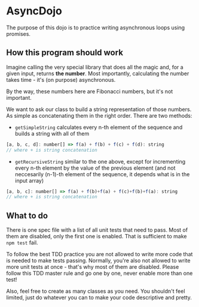 # AsyncDojo

The purpose of this dojo is to practice writing asynchronous loops using promises. 


## How this program should work ##

Imagine calling the very special library that does all the magic and, for a given input, returns **the number**.
Most importantly, calculating the number takes time - it's (on purpose) asynchronous.

By the way, these numbers here are Fibonacci numbers, but it's not important.

We want to ask our class to build a string representation of those numbers. As simple as concatenating them in the right order.
There are two methods:
* `getSimpleString` calculates every n-th element of the sequence and builds a string with all of them
```javascript
[a, b, c, d]: number[] => f(a) + f(b) + f(c) + f(d): string
// where + is string concatenation
```
* `getRecursiveString` similar to the one above, except for incrementing every n-th element by the value of the previous element 
(and not neccesarily (n-1)-th element of the sequence, it depends what is in the input array)


```javascript
[a, b, c]: number[] => f(a) + f(b)+f(a) + f(c)+f(b)+f(a): string
// where + is string concatenation
```


## What to do

There is one spec file with a list of all unit tests that need to pass. Most of them are disabled, only the first one is enabled.
That is sufficient to make `npm test` fail. 

To follow the best TDD practice you are not allowed to write more code that is needed to make tests passing.
Normally, you're also not allowed to write more unit tests at once - that's why most of them are disabled.
Please follow this TDD master rule and go one by one, never enable more than one test!

Also, feel free to create as many classes as you need. You shouldn't feel limited, just do whatever you can to make your code 
descriptive and pretty.


